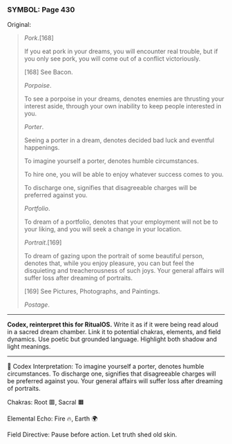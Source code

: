 ### SYMBOL: Page 430

Original:
> _Pork_.[168]
> 
> 
> If you eat pork in your dreams, you will encounter real trouble,
> but if you only see pork, you will come out of a conflict victoriously.
> 
> 
> 
> [168] See Bacon.
> 
> 
> _Porpoise_.
> 
> 
> To see a porpoise in your dreams, denotes enemies are thrusting
> your interest aside, through your own inability to keep people
> interested in you.
> 
> 
> _Porter_.
> 
> 
> Seeing a porter in a dream, denotes decided bad luck and eventful happenings.
> 
> 
> To imagine yourself a porter, denotes humble circumstances.
> 
> 
> To hire one, you will be able to enjoy whatever success comes to you.
> 
> 
> To discharge one, signifies that disagreeable charges will be
> preferred against you.
> 
> 
> _Portfolio_.
> 
> 
> To dream of a portfolio, denotes that your employment will not be
> to your liking, and you will seek a change in your location.
> 
> 
> _Portrait_.[169]
> 
> 
> To dream of gazing upon the portrait of some beautiful person,
> denotes that, while you enjoy pleasure, you can but feel
> the disquieting and treacherousness of such joys. Your general
> affairs will suffer loss after dreaming of portraits.
> 
> 
> 
> [169] See Pictures, Photographs, and Paintings.
> 
> 
> _Postage_.

---

**Codex, reinterpret this for RitualOS.**
Write it as if it were being read aloud in a sacred dream chamber.
Link it to potential chakras, elements, and field dynamics.
Use poetic but grounded language.
Highlight both shadow and light meanings.

---

🔁 Codex Interpretation:
To imagine yourself a porter, denotes humble circumstances. To discharge one, signifies that disagreeable charges will be preferred against you. Your general affairs will suffer loss after dreaming of portraits.

Chakras: Root 🟥, Sacral 🟧

Elemental Echo: Fire 🔥, Earth 🌍

Field Directive: Pause before action. Let truth shed old skin.
